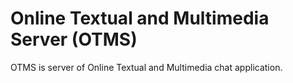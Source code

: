 # Online Textual and Multimedia Server (OTMS)

OTMS is server of Online Textual and Multimedia chat application.
